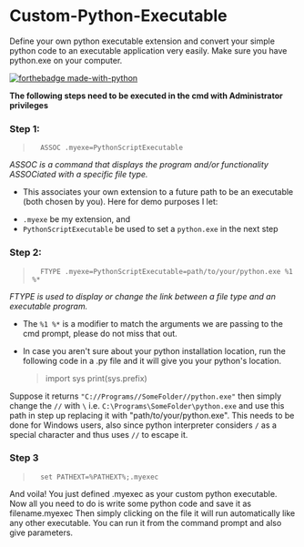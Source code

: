 # Custom-Python-Executable
Define your own python executable extension and convert your simple python code to an executable application very easily. Make sure you have python.exe on your computer.

[![forthebadge made-with-python](http://ForTheBadge.com/images/badges/made-with-python.svg)](https://www.python.org/)

**The following steps need to be executed in the cmd with Administrator privileges**

### Step 1:

> ```
>   ASSOC .myexe=PythonScriptExecutable
> ```

*ASSOC is a command that displays the program and/or functionality ASSOCiated with a specific file type.* 
* This associates your own extension to a future path to be an executable (both chosen by you). Here for demo purposes I let:

-   `.myexe`  be my extension, and
-   `PythonScriptExecutable`  be used to set a  `python.exe`  in the next step

### Step 2:

> ```
>   FTYPE .myexe=PythonScriptExecutable=path/to/your/python.exe %1 %*
> ```

*FTYPE is used to display or change the link between a file type and an executable program.* 
* The `%1 %*` is a modifier to match the arguments we are passing to the cmd prompt, please do not miss that out. 
* In case you aren't sure about your python installation location, run the following code in a .py file and it will give you your python's location.
    
    > import sys
    >    print(sys.prefix)
    
Suppose it returns `"C://Programs//SomeFolder//python.exe"`  then simply change the  `//`  with  `\` i.e.  `C:\Programs\SomeFolder\python.exe`  and use this path in step up replacing it with "path/to/your/python.exe". This needs to be done for Windows users, also since python interpreter considers `/` as a special character and thus uses `//` to escape it.

### Step 3

> ```
>   set PATHEXT=%PATHEXT%;.myexec
> ```

And voila! You just defined .myexec as your custom python executable. Now all you need to do is write some python code and save it as filename.myexec
Then simply clicking on the file it will run automatically like any other executable. You can run it from the command prompt and also give parameters.
